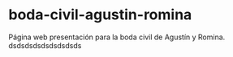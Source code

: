 # boda-civil-agustin-romina
Página web presentación para la boda civil de Agustín y Romina.
dsdsdsdsdsdsdsdsds